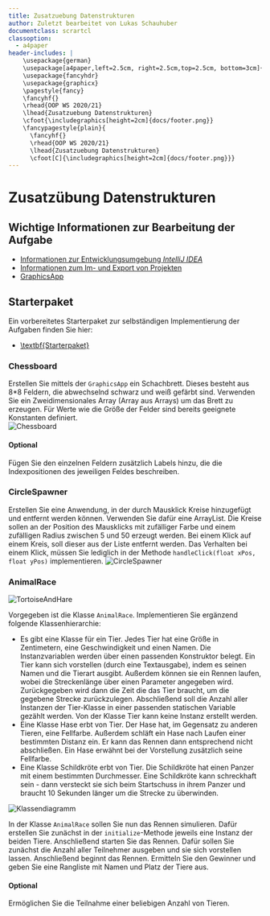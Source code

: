 ```yaml
---
title: Zusatzuebung Datenstrukturen
author: Zuletzt bearbeitet von Lukas Schauhuber
documentclass: scrartcl
classoption:
  - a4paper
header-includes: |
    \usepackage{german} 
    \usepackage[a4paper,left=2.5cm, right=2.5cm,top=2.5cm, bottom=3cm]{geometry}
    \usepackage{fancyhdr}
    \usepackage{graphicx}
    \pagestyle{fancy}
    \fancyhf{}
    \rhead{OOP WS 2020/21}
    \lhead{Zusatzuebung Datenstrukturen}
    \cfoot{\includegraphics[height=2cm]{docs/footer.png}}
    \fancypagestyle{plain}{
      \fancyhf{}
      \rhead{OOP WS 2020/21}
      \lhead{Zusatzuebung Datenstrukturen}
      \cfoot[C]{\includegraphics[height=2cm]{docs/footer.png}}}
---
```



# Zusatzübung Datenstrukturen

## Wichtige Informationen zur Bearbeitung der Aufgabe 

 - [Informationen zur Entwicklungsumgebung *IntelliJ IDEA*](https://elearning.uni-regensburg.de/mod/book/view.php?id=1480675)
 - [Informationen zum Im- und Export von Projekten](https://elearning.uni-regensburg.de/mod/book/view.php?id=1480675&chapterid=51551)
 - [GraphicsApp](https://elearning.uni-regensburg.de/mod/url/view.php?id=1482162)

## Starterpaket

Ein vorbereitetes Starterpaket zur selbständigen Implementierung der Aufgaben finden Sie hier:
 - [\textbf{Starterpaket}](https://github.com/OOP-Ubungen-WS2020-21/Zusatzuebung_Datenstrukturen/archive/Starterpaket.zip)

### Chessboard

Erstellen Sie mittels der `GraphicsApp` ein Schachbrett. Dieses besteht aus 8*8 Feldern, die abwechselnd schwarz und weiß gefärbt sind.
Verwenden Sie ein Zweidimensionales Array (Array aus Arrays) um das Brett zu erzeugen.
Für Werte wie die Größe der Felder sind bereits geeignete Konstanten definiert.   
![Chessboard](docs/chessboard.PNG)

#### Optional

Fügen Sie den einzelnen Feldern zusätzlich Labels hinzu, die die Indexpositionen des jeweiligen Feldes beschreiben.

### CircleSpawner


Erstellen Sie eine Anwendung, in der durch Mausklick Kreise hinzugefügt und entfernt werden können. Verwenden Sie dafür eine ArrayList. Die Kreise sollen an der Position des Mausklicks mit zufälliger Farbe und einem zufälligen Radius zwischen 5 und 50 erzeugt werden. Bei einem Klick auf einem Kreis, soll dieser aus der Liste entfernt werden. Das Verhalten bei einem Klick, müssen Sie lediglich in der Methode `handleClick(float xPos, float yPos)` implementieren.
![CircleSpawner](docs/circlespawner.PNG) 

### AnimalRace
![TortoiseAndHare](docs/tortoise_and_hare.jpg) 

Vorgegeben ist die Klasse `AnimalRace`. Implementieren Sie ergänzend folgende Klassenhierarchie:

* Es gibt eine Klasse für ein Tier. Jedes Tier hat eine Größe in Zentimetern, eine Geschwindigkeit und einen Namen. Die Instanzvariablen werden über einen passenden Konstruktor belegt. Ein Tier kann sich vorstellen (durch eine Textausgabe), indem es seinen Namen und die Tierart ausgibt. Außerdem können sie ein Rennen laufen, wobei die Streckenlänge über einen Parameter angegeben wird. Zurückgegeben wird dann die Zeit die das Tier braucht, um die gegebene Strecke zurückzulegen. Abschließend soll die Anzahl aller Instanzen der Tier-Klasse in einer passenden statischen Variable gezählt werden. Von der Klasse Tier kann keine Instanz erstellt werden.
* Eine Klasse Hase erbt von Tier. Der Hase hat, im Gegensatz zu anderen Tieren, eine Fellfarbe. Außerdem schläft ein Hase nach Laufen einer bestimmten Distanz ein. Er kann das Rennen dann entsprechend nicht abschließen. Ein Hase erwähnt bei der Vorstellung zusätzlich seine Fellfarbe.
* Eine Klasse Schildkröte erbt von Tier. Die Schildkröte hat einen Panzer mit einem bestimmten Durchmesser. Eine Schildkröte kann schreckhaft sein - dann versteckt sie sich beim Startschuss in ihrem Panzer und braucht 10 Sekunden länger um die Strecke zu überwinden.

![Klassendiagramm](docs/Klassendia.png) 

In der Klasse `AnimalRace` sollen Sie nun das Rennen simulieren. Dafür erstellen Sie zunächst in der `initialize`-Methode jeweils eine Instanz der beiden Tiere. 
Anschließend starten Sie das Rennen. Dafür sollen Sie zunächst die Anzahl aller Teilnehmer ausgeben und sie sich vorstellen lassen. Anschließend beginnt das Rennen. Ermitteln Sie den Gewinner und geben Sie eine Rangliste mit Namen und Platz der Tiere aus.

#### Optional

Ermöglichen Sie die Teilnahme einer beliebigen Anzahl von Tieren.
